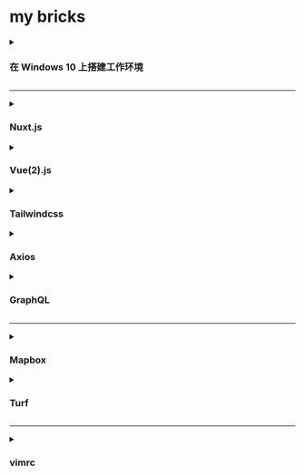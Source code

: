 # my bricks

<details><summary><h3>在 Windows 10 上搭建工作环境</h3></summary>

1. #### 安装 WSL2 和 Ubuntu 20
在我当前的 Windows 10 版本上，用管理员身份打开 Powershell 程序，并且运行 `wsl --install` 命令，会自动安装 WSL(2) 环境，默认情况下也会同时安装好 Ubuntu 20。

2. #### WSL Ubuntu 安装开发环境
由于 WSL2 目前并不支持 snap，所以建议通过 nvm 来安装 node。如果安装 nvm 遇到 `curl: (7) Failed to connect to raw.githubusercontent.com port 443: Connection refused` 问题，主要是 DNS 受到污染，可以修改本地 DNS 为 `8.8.8.8` 和 `8.8.4.4` 来解决。

3. #### 设置 Windows Terminal 中 WSL Ubuntu 的启动目录
在设置中，找到对应的启动目录栏，将默认的 `%USERPROFILE%` 改为 `\\wsl$\Ubuntu-20.04\home\jsabc`。

4. #### 安装开发工具
在 WSL 环境下，建议使用 Visual Studio Code 编辑器。同时，为了让它和 WSL 能正常配合工作，还需要给它安装 Remote WSL 扩展。在安装完 Remote WSL 扩展之后，可能有必要在 Powershell 中运行 `wsl.exe --shutdown` 命令重启 WSL。

5. #### 配置 Github
详情参考 github 官方文档。
</details>

----

<details><summary><h3>Nuxt.js</h3></summary>

- Nuxt.js
  * assets/
  * components/
  * layouts/
  * middleware/
  * pages/
  * plugins/
  * static/
  * store/
  * nuxt.config.js
</details>

<details><summary><h3>Vue(2).js</h3></summary>

- Vue.js
  * Component
    - name
    - props
    - components
    - mixins[]
    - data()
      - {}
    - computed
      - {}
    - methods
      - {}
    - watch
      - {}
    - beforeCreate()
    - created()
    - beforeMount()
    - mounted()
    - beforeUpdate()
    - updated()
    - beforeDestroy()
    - destroyed()
  * Store(vuex)
    - state()
      - {}
    - getters
      - {}
    - mutations
      - {}
    - actions
      - {}
    - modules
      - {}
</details>

<details><summary><h3>Tailwindcss</h3></summary>

#### 安装 Tailwindcss 及适用于 nuxt 2 的相关依赖

```
yarn add -D tailwindcss postcss@latest autoprefixer@latest @nuxt/postcss8
npx tailwindcss init  // 该命令会自动创建 tailwind.config.js 文件
```

#### 更新 nuxt.config.js 配置

```
export default {
  /**
   * 其他配置
   */
  css: [

    // 新增配置
    '@/assets/css/main.css'
  ],

  buildModules: [

    // 新增配置
    '@nuxt/postcss8'

    /**
    * 如果项目是通过 `yarn create nuxt-app appName` 方式创建的，
    * 并且在创建过程中已选择了集成 tailwindcss；则需要把以下模块移除。
    * 说明：由于 nuxt 2 集成的 tailwindcss 版本较低，不建议使用。
    */
    // '@nuxtjs/tailwindcss'
  ],

  build: {

    /**
    * 新增 postcss 配置
    */
    postcss: {
      plugins: {
        tailwindcss: {},
        autoprefixer: {}
      }
    }
  }
}
```

#### 更新 tailwind.config.js

```
module.exports = {
  content: [

    /**
     * 新增以下配置
     */
    './components/**/*.{js,vue,ts}',
    './layouts/**/*.vue',
    './pages/**/*.vue',
    './plugins/**/*.{js,ts}',
    './nuxt.config.{js,ts}'

  ],
  theme: {
    extend: {}
  },
  plugins: []
}
```

#### 创建 assets/css/main.css 文件

```
@tailwind base;
@tailwind components;
@tailwind utilities;
```

参考文档：[Install Tailwind CSS with Nuxt.js](https://tailwindcss.com/docs/guides/nuxtjs)
</details>

<details><summary><h3>Axios</h3></summary>

...

</details>

<details><summary><h3>GraphQL</h3></summary>

...

</details>

----

<details><summary><h3>Mapbox</h3></summary>

...

</details>

<details><summary><h3>Turf</h3></summary>

...

</details>

----

<details><summary><h3>vimrc</h3></summary>

```
" Enable filetype plugins
filetype plugin on
filetype indent on

" Set to auto read when a file is changed from the outside
set autoread
au FocusGained,BufEnter * checktime

" Ignore compiled files
set wildignore=*.o,*~,*.pyc
if has("win16") || has("win32")
    set wildignore+=.git\*,.hg\*,.svn\*
else
    set wildignore+=*/.git/*,*/.hg/*,*/.svn/*,*/.DS_Store
endif

" Always show current position
set ruler

" Always show line numbers
set number

" Configure backspace so it acts as it should act
set backspace=eol,start,indent
set whichwrap+=<,>,h,l

" Ignore case when searching
set ignorecase

" When searching try to be smart about cases
set smartcase

" Highlight search results
set hlsearch

" Makes search act like search in modern browsers
set incsearch

" Don't redraw while executing macros (good performance config)
set lazyredraw

" For regular expressions turn magic on
set magic

" Enable syntax highlighting
syntax enable
" set termguicolors
colorscheme default

" Set utf8 as standard encoding and en_US as the standard language
set encoding=utf8

" Use Unix as the standard file type
set ffs=unix,dos,mac

" Turn backup off, since most stuff is in SVN, git etc. anyway...
set nobackup
set nowb
set noswapfile

" Use spaces instead of tabs
set expandtab

" Be smart when using tabs ;)
set smarttab

" 1 tab == 4 spaces
set shiftwidth=2
set tabstop=2

" Linebreak on 500 characters
set lbr
set tw=500

set ai "Auto indent
set si "Smart indent
set wrap "Wrap lines

hi Visual term=reverse cterm=reverse guibg=Grey

hi CursorLine cterm=bold ctermbg=none ctermfg=none
hi CursorLineNr cterm=bold ctermbg=none ctermfg=none

hi TabLine cterm=none ctermbg=none ctermfg=none
hi TabLineFill cterm=none ctermbg=none ctermfg=none
hi TabLineSel cterm=reverse ctermbg=none ctermfg=red

hi Folded cterm=none ctermbg=none ctermfg=none
hi FoldColumn cterm=none ctermbg=none ctermfg=none

" Go to tab by number
noremap <leader>1 1gt
noremap <leader>2 2gt
noremap <leader>3 3gt
noremap <leader>4 4gt
noremap <leader>5 5gt
noremap <leader>6 6gt
noremap <leader>7 7gt
noremap <leader>8 8gt
noremap <leader>9 9gt
noremap <leader>0 :tablast<cr>

noremap <C-e> :Explore
noremap <C-t> :tabedit
```
</details>
